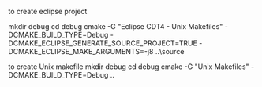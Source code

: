 to create eclipse project

mkdir debug
cd debug
cmake -G "Eclipse CDT4 - Unix Makefiles" -DCMAKE_BUILD_TYPE=Debug -DCMAKE_ECLIPSE_GENERATE_SOURCE_PROJECT=TRUE -DCMAKE_ECLIPSE_MAKE_ARGUMENTS=-j8 ..\source

to create Unix makefile
mkdir debug
cd debug
cmake -G "Unix Makefiles" -DCMAKE_BUILD_TYPE=Debug ..


